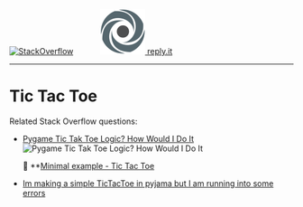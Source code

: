 
[![StackOverflow](https://stackexchange.com/users/flair/7322082.png)](https://stackoverflow.com/users/5577765/rabbid76?tab=profile) &nbsp;&nbsp;&nbsp;&nbsp;&nbsp;&nbsp;&nbsp;&nbsp;&nbsp;&nbsp; [![reply.it](../../resource/logo/Repl_it_logo_80.png) reply.it](https://repl.it/repls/folder/PyGame%20Examples)

---

# Tic Tac Toe

Related Stack Overflow questions:

- [Pygame Tic Tak Toe Logic? How Would I Do It](https://stackoverflow.com/questions/64825967/pygame-tic-tak-toe-logic-how-would-i-do-it/64934964#64934964)  
  ![Pygame Tic Tak Toe Logic? How Would I Do It](https://i.stack.imgur.com/p7mfM.gif)

  :scroll: **[Minimal example - Tic Tac Toe](../../examples/minimal_examples/pygame_minimal_tic_tac_toe_1.py)

- [Im making a simple TicTacToe in pyjama but I am running into some errors](https://stackoverflow.com/questions/65522324/im-making-a-simple-tictactoe-in-pyjama-but-i-am-running-into-some-errors/65522402#65522402)
